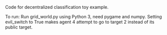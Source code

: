 Code for decentralized classification toy example.

To run:
Run grid_world.py using Python 3, need pygame and numpy.
Setting evil_switch to True makes agent 4 attempt to go to target 2 instead of its public target.

